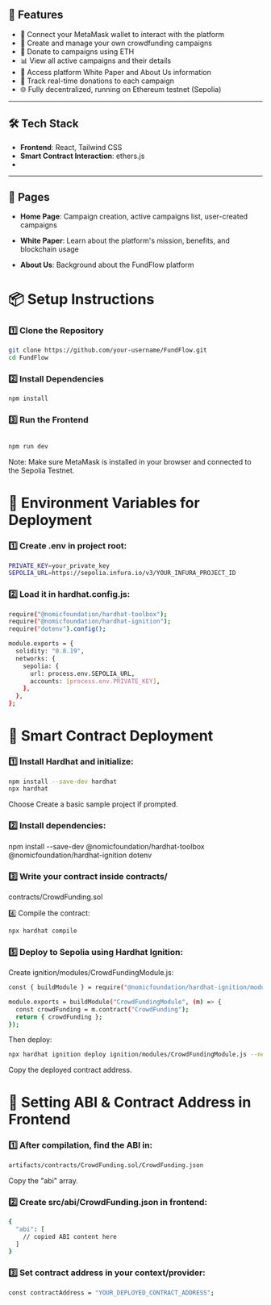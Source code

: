 ## 🚀 Features

- 🔐 Connect your MetaMask wallet to interact with the platform
- 🎨 Create and manage your own crowdfunding campaigns
- 💸 Donate to campaigns using ETH
- 📊 View all active campaigns and their details
- 📜 Access platform White Paper and About Us information
- 📑 Track real-time donations to each campaign  
- 🌐 Fully decentralized, running on Ethereum testnet (Sepolia)

---

## 🛠️ Tech Stack

- **Frontend**: React, Tailwind CSS   
- **Smart Contract Interaction**: ethers.js  
- 

---
## 📖 Pages
- **Home Page**: Campaign creation, active campaigns list, user-created campaigns

- **White Paper**: Learn about the platform's mission, benefits, and blockchain usage

- **About Us**: Background about the FundFlow platform


# 📦 Setup Instructions

### 1️⃣ Clone the Repository

```bash
git clone https://github.com/your-username/FundFlow.git
cd FundFlow
```

### 2️⃣ Install Dependencies
```bash
npm install
```
### 3️⃣ Run the Frontend
```bash

npm run dev
```
Note: Make sure MetaMask is installed in your browser and connected to the Sepolia Testnet.


# 🔑 Environment Variables for Deployment

###  1️⃣ Create .env in project root:

```bash
PRIVATE_KEY=your_private_key
SEPOLIA_URL=https://sepolia.infura.io/v3/YOUR_INFURA_PROJECT_ID
```

### 2️⃣ Load it in hardhat.config.js:

```bash
require("@nomicfoundation/hardhat-toolbox");
require("@nomicfoundation/hardhat-ignition");
require("dotenv").config();

module.exports = {
  solidity: "0.8.19",
  networks: {
    sepolia: {
      url: process.env.SEPOLIA_URL,
      accounts: [process.env.PRIVATE_KEY],
    },
  },
};
```

# 🔐 Smart Contract Deployment

### 1️⃣ Install Hardhat and initialize:

```bash
npm install --save-dev hardhat
npx hardhat
```
Choose Create a basic sample project if prompted.

### 2️⃣ Install dependencies:

npm install --save-dev @nomicfoundation/hardhat-toolbox @nomicfoundation/hardhat-ignition dotenv

### 3️⃣ Write your contract inside contracts/

contracts/CrowdFunding.sol

4️⃣ Compile the contract:

```bash
npx hardhat compile
```
### 5️⃣ Deploy to Sepolia using Hardhat Ignition:

Create ignition/modules/CrowdFundingModule.js:

```bash
const { buildModule } = require("@nomicfoundation/hardhat-ignition/modules");

module.exports = buildModule("CrowdFundingModule", (m) => {
  const crowdFunding = m.contract("CrowdFunding");
  return { crowdFunding };
});
```
Then deploy:

```bash
npx hardhat ignition deploy ignition/modules/CrowdFundingModule.js --network sepolia
```
Copy the deployed contract address.


# 📄 Setting ABI & Contract Address in Frontend
### 1️⃣ After compilation, find the ABI in:

```bash
artifacts/contracts/CrowdFunding.sol/CrowdFunding.json
```
Copy the "abi" array.

### 2️⃣ Create src/abi/CrowdFunding.json in frontend:

```bash
{
  "abi": [
    // copied ABI content here
  ]
}
```

### 3️⃣ Set contract address in your context/provider:

```bash
const contractAddress = "YOUR_DEPLOYED_CONTRACT_ADDRESS";
```